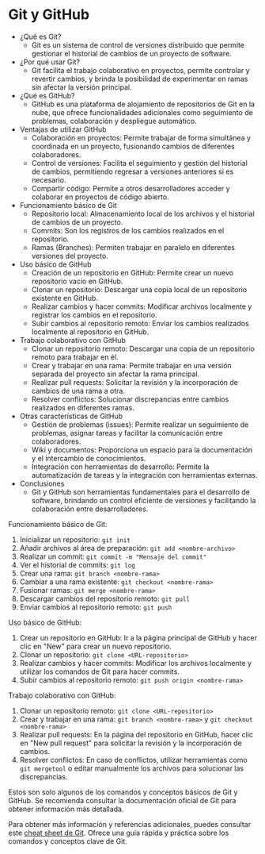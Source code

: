 # Git y GitHub

- ¿Qué es Git?
  - Git es un sistema de control de versiones distribuido que permite gestionar el historial de cambios de un proyecto de software.
- ¿Por qué usar Git?
  - Git facilita el trabajo colaborativo en proyectos, permite controlar y revertir cambios, y brinda la posibilidad de experimentar en ramas sin afectar la versión principal.
- ¿Qué es GitHub?
  - GitHub es una plataforma de alojamiento de repositorios de Git en la nube, que ofrece funcionalidades adicionales como seguimiento de problemas, colaboración y despliegue automático.
- Ventajas de utilizar GitHub
  - Colaboración en proyectos: Permite trabajar de forma simultánea y coordinada en un proyecto, fusionando cambios de diferentes colaboradores.
  - Control de versiones: Facilita el seguimiento y gestión del historial de cambios, permitiendo regresar a versiones anteriores si es necesario.
  - Compartir código: Permite a otros desarrolladores acceder y colaborar en proyectos de código abierto.
- Funcionamiento básico de Git
  - Repositorio local: Almacenamiento local de los archivos y el historial de cambios de un proyecto.
  - Commits: Son los registros de los cambios realizados en el repositorio.
  - Ramas (Branches): Permiten trabajar en paralelo en diferentes versiones del proyecto.
- Uso básico de GitHub
  - Creación de un repositorio en GitHub: Permite crear un nuevo repositorio vacío en GitHub.
  - Clonar un repositorio: Descargar una copia local de un repositorio existente en GitHub.
  - Realizar cambios y hacer commits: Modificar archivos localmente y registrar los cambios en el repositorio.
  - Subir cambios al repositorio remoto: Enviar los cambios realizados localmente al repositorio en GitHub.
- Trabajo colaborativo con GitHub
  - Clonar un repositorio remoto: Descargar una copia de un repositorio remoto para trabajar en él.
  - Crear y trabajar en una rama: Permite trabajar en una versión separada del proyecto sin afectar la rama principal.
  - Realizar pull requests: Solicitar la revisión y la incorporación de cambios de una rama a otra.
  - Resolver conflictos: Solucionar discrepancias entre cambios realizados en diferentes ramas.
- Otras características de GitHub
  - Gestión de problemas (issues): Permite realizar un seguimiento de problemas, asignar tareas y facilitar la comunicación entre colaboradores.
  - Wiki y documentos: Proporciona un espacio para la documentación y el intercambio de conocimientos.
  - Integración con herramientas de desarrollo: Permite la automatización de tareas y la integración con herramientas externas.
- Conclusiones
  - Git y GitHub son herramientas fundamentales para el desarrollo de software, brindando un control eficiente de versiones y facilitando la colaboración entre desarrolladores.

Funcionamiento básico de Git:

1. Inicializar un repositorio: `git init`
2. Añadir archivos al área de preparación: `git add <nombre-archivo>`
3. Realizar un commit: `git commit -m "Mensaje del commit"`
4. Ver el historial de commits: `git log`
5. Crear una rama: `git branch <nombre-rama>`
6. Cambiar a una rama existente: `git checkout <nombre-rama>`
7. Fusionar ramas: `git merge <nombre-rama>`
8. Descargar cambios del repositorio remoto: `git pull`
9. Enviar cambios al repositorio remoto: `git push`

Uso básico de GitHub:

1. Crear un repositorio en GitHub: Ir a la página principal de GitHub y hacer clic en "New" para crear un nuevo repositorio.
2. Clonar un repositorio: `git clone <URL-repositorio>`
3. Realizar cambios y hacer commits: Modificar los archivos localmente y utilizar los comandos de Git para hacer commits.
4. Subir cambios al repositorio remoto: `git push origin <nombre-rama>`

Trabajo colaborativo con GitHub:

1. Clonar un repositorio remoto: `git clone <URL-repositorio>`
2. Crear y trabajar en una rama: `git branch <nombre-rama>` y `git checkout <nombre-rama>`
3. Realizar pull requests: En la página del repositorio en GitHub, hacer clic en "New pull request" para solicitar la revisión y la incorporación de cambios.
4. Resolver conflictos: En caso de conflictos, utilizar herramientas como `git mergetool` o editar manualmente los archivos para solucionar las discrepancias.

Estos son solo algunos de los comandos y conceptos básicos de Git y GitHub. Se recomienda consultar la documentación oficial de Git para obtener información más detallada.

Para obtener más información y referencias adicionales, puedes consultar este [cheat sheet de Git](https://training.github.com/downloads/es_ES/github-git-cheat-sheet/). Ofrece una guía rápida y práctica sobre los comandos y conceptos clave de Git.
